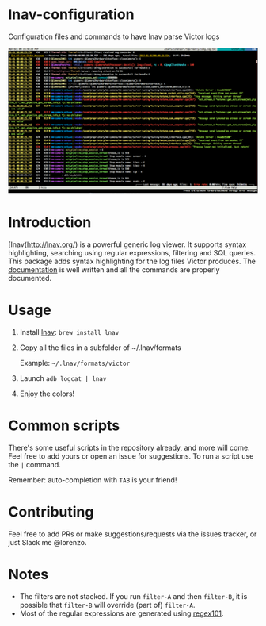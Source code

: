 # lnav-configuration
Configuration files and commands to have lnav parse Victor logs

![](screenshots/screen_shot_20171009.png)

# Introduction
[lnav\(http://lnav.org/) is a powerful generic log viewer. It supports syntax highlighting, searching using regular expressions, filtering and SQL queries. This package adds syntax highlighting for the log files Victor produces. The [documentation](http://lnav.readthedocs.io/en/latest/) is well written and all the commands are properly documented.

# Usage

1. Install [lnav](http://lnav.org/downloads/): `brew install lnav`
2. Copy all the files in a subfolder of ~/.lnav/formats
   
   Example: `~/.lnav/formats/victor`
3. Launch `adb logcat | lnav`
4. Enjoy the colors!  

# Common scripts
There's some useful scripts in the repository already, and more will come. Feel free to add yours or open an issue for suggestions. To run a script use the `|` command. 

Remember: auto-completion with `TAB` is your friend! 

# Contributing
Feel free to add PRs or make suggestions/requests via the issues tracker, or just Slack me @lorenzo.

# Notes
* The filters are not stacked. If you run `filter-A` and then `filter-B`, it is possible that `filter-B` will override (part of) `filter-A`.
* Most of the regular expressions are generated using [regex101](https://regex101.com/). 

